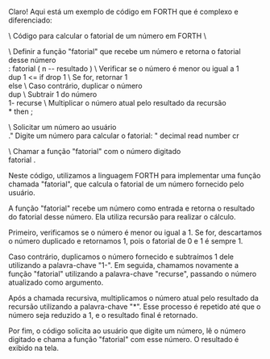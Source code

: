 Claro! Aqui está um exemplo de código em FORTH que é complexo e diferenciado:

\ Código para calcular o fatorial de um número em FORTH \

\ Definir a função "fatorial" que recebe um número e retorna o fatorial desse número \
: fatorial ( n -- resultado )
    \ Verificar se o número é menor ou igual a 1 \
    dup 1 <= if
        drop 1 \ Se for, retornar 1 \
    else
        \ Caso contrário, duplicar o número \
        dup
        \ Subtrair 1 do número \
        1- recurse
        \ Multiplicar o número atual pelo resultado da recursão \
        *
    then ;

\ Solicitar um número ao usuário \
." Digite um número para calcular o fatorial: " 
decimal read number cr

\ Chamar a função "fatorial" com o número digitado \
fatorial .

Neste código, utilizamos a linguagem FORTH para implementar uma função chamada "fatorial", que calcula o fatorial de um número fornecido pelo usuário.

A função "fatorial" recebe um número como entrada e retorna o resultado do fatorial desse número. Ela utiliza recursão para realizar o cálculo.

Primeiro, verificamos se o número é menor ou igual a 1. Se for, descartamos o número duplicado e retornamos 1, pois o fatorial de 0 e 1 é sempre 1.

Caso contrário, duplicamos o número fornecido e subtraímos 1 dele utilizando a palavra-chave "1-". Em seguida, chamamos novamente a função "fatorial" utilizando a palavra-chave "recurse", passando o número atualizado como argumento.

Após a chamada recursiva, multiplicamos o número atual pelo resultado da recursão utilizando a palavra-chave "*". Esse processo é repetido até que o número seja reduzido a 1, e o resultado final é retornado.

Por fim, o código solicita ao usuário que digite um número, lê o número digitado e chama a função "fatorial" com esse número. O resultado é exibido na tela.